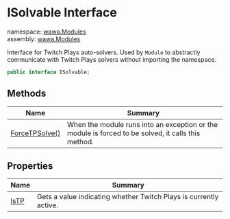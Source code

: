 # ISolvable Interface

namespace: [wawa\.Modules](../wawa.Modules.md)<br />
assembly: [wawa\.Modules](../../wawa.Modules.md)

Interface for Twitch Plays auto\-solvers\. Used by `Module` to abstractly
communicate with Twitch Plays solvers without importing the namespace\.

```csharp
public interface ISolvable;
```

## Methods

| Name | Summary |
|------|---------|
| [ForceTPSolve\(\)](./ISolvable/ForceTPSolve.md) | When the module runs into an exception or the module is forced to be solved, it calls this method\. |

## Properties

| Name | Summary |
|------|---------|
| [IsTP](./ISolvable/IsTP.md) | Gets a value indicating whether Twitch Plays is currently active\. |

